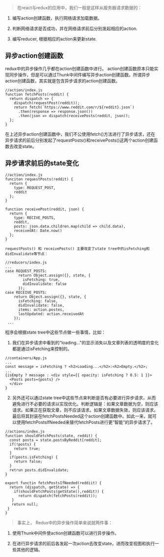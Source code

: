 > 在react与redux的应用中，我们一般是这样从服务器请求数据的：

1. 编写action创建函数，执行网络请求加载数据。

2. 判断网络请求是否成功，并在网络请求前后分别发起相应的action.

3. 编写reducer, 根据相应的action来更新state.


## 异步action创建函数

redux中的异步操作几乎都在action创建函数中进行。 action创建函数原本只能实现同步操作，但是可以通过Thunk中间件编写异步action创建函数。所谓异步action创建函数，其实就是包含异步请求的action创建函数。

```
//action/index.js
function fetchPosts(reddit) {
  return dispatch => {
    dispatch(requestPost(reddit));
    return fetch(`https://www.reddit.com/r/${reddit}.json`)
      .then(response => response.json())
      .then(json => dispatch(receivePosts(reddit, json));
  };
}

```

在上述异步action创建函数中，我们不公使用fetch()方法进行了异步请求，还在异步请求的前后分别发起了requestPosts()和receivePosts()这两个action创建函数去改变state。

## 异步请求前后的state变化

```
//action/index.js
funciton requestPosts(reddit) {
  return {
    type: REQUEST_POST,
    reddit
  };
}

function receivePost(reddit, json) {
  return {
    type: RECIVE_POSTS,
    reddit,
    posts: json.data.children.map(child => child.data),
    receivedAt: Date.now()
  };
}

requestPosts() 和 receivePosts() 主要改变了state tree中的isFetching和didInvalidate等节点：
```

```
//reducers/index.js
...
case REQUEST_POSTS:
      return Object.assign({}, state, {
        isFetching: true,
        didInvalidate: false
      });
case RECEIVE_POSTS:
    return Object.assign({}, state, {
      isFetching: false,
      didInvalidate: false,
      items: action.postes,
      lastUpdated: action.receivedAt
    });
 ...
```

程序会根据state tree中这些节点做一些事情，比如：

1. 我们在异步请求中看到的“loading..."的显示消失以及文章列表的透明度的变化都是通过isFetching来控制的。

```
//containers/App.js
...
const message = isFetching ? <h2>Loading...</h2>:<h2>Empty.</h2>;
...
{isEmpty ? message : <div style={{ opacity: isFetching ? 0.5: 1 }}>
  <Posts posts={posts} />
  </div>
}
```

2. 另外还可以通过state tree中这些节点来判断是否有必要进行异步请求，从而避免进行不必要的请求以实现优化。判断逻辑是：如果文章数据为空，则应该请求。如果正在获取文章，则不应该请求。如果文章数据失效，则应该请求。最后将其封装在fetchPostsNeeded这个action创建函数中。如此一来，就可以使用fetchPostsIfNeeded来替代fetchPosts进行更”智能“的异步请求了。

```
//actions/index.js
function shouldFetchPosts(state, reddit) {
  const posts = state.postsByReddit[reddit];
  if(!posts) {
    return true;
  }
  if(posts.isFetching) {
    return false;
  }
  retrun posts.didInvalidate;
}

export functin fetchPostsIfNeeded(reddiit) {
  return (dispatch, getState) => {
    if(shouldFetchPosts(getState(),reddit)) {
      return dispatch(fetchPosts(reddit));
   }
   return null;
 }
}
```

> 事实上， Redux中的异步操作简单来说就两件事：

1. 使用Thunk中间件使action创建函数可以进行异步操作。

2. 在进行异步请求的前后各发起一次action去改变state，进而改变视图和执行一些其他的逻辑。

